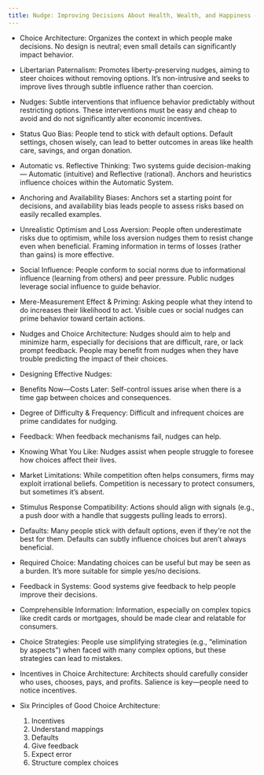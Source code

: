 ```yaml
---
title: Nudge: Improving Decisions About Health, Wealth, and Happiness - Thaler and Sunstein (Chapters 1-5)
---
```


- Choice Architecture: Organizes the context in which people make decisions. No design is neutral; even small details can significantly impact behavior.

- Libertarian Paternalism: Promotes liberty-preserving nudges, aiming to steer choices without removing options. It’s non-intrusive and seeks to improve lives through subtle influence rather than coercion.

- Nudges: Subtle interventions that influence behavior predictably without restricting options. These interventions must be easy and cheap to avoid and do not significantly alter economic incentives.

- Status Quo Bias: People tend to stick with default options. Default settings, chosen wisely, can lead to better outcomes in areas like health care, savings, and organ donation.

- Automatic vs. Reflective Thinking: Two systems guide decision-making — Automatic (intuitive) and Reflective (rational). Anchors and heuristics influence choices within the Automatic System.

- Anchoring and Availability Biases: Anchors set a starting point for decisions, and availability bias leads people to assess risks based on easily recalled examples.

- Unrealistic Optimism and Loss Aversion: People often underestimate risks due to optimism, while loss aversion nudges them to resist change even when beneficial. Framing information in terms of losses (rather than gains) is more effective.

- Social Influence: People conform to social norms due to informational influence (learning from others) and peer pressure. Public nudges leverage social influence to guide behavior.

- Mere-Measurement Effect & Priming: Asking people what they intend to do increases their likelihood to act. Visible cues or social nudges can prime behavior toward certain actions.

- Nudges and Choice Architecture: Nudges should aim to help and minimize harm, especially for decisions that are difficult, rare, or lack prompt feedback. People may benefit from nudges when they have trouble predicting the impact of their choices.


- Designing Effective Nudges:

- Benefits Now—Costs Later: Self-control issues arise when there is a time gap between choices and consequences.

- Degree of Difficulty & Frequency: Difficult and infrequent choices are prime candidates for nudging.

- Feedback: When feedback mechanisms fail, nudges can help.

- Knowing What You Like: Nudges assist when people struggle to foresee how choices affect their lives.

- Market Limitations: While competition often helps consumers, firms may exploit irrational beliefs. Competition is necessary to protect consumers, but sometimes it’s absent.

- Stimulus Response Compatibility: Actions should align with signals (e.g., a push door with a handle that suggests pulling leads to errors).

- Defaults: Many people stick with default options, even if they're not the best for them. Defaults can subtly influence choices but aren’t always beneficial.

- Required Choice: Mandating choices can be useful but may be seen as a burden. It’s more suitable for simple yes/no decisions.

- Feedback in Systems: Good systems give feedback to help people improve their decisions.

- Comprehensible Information: Information, especially on complex topics like credit cards or mortgages, should be made clear and relatable for consumers.

- Choice Strategies: People use simplifying strategies (e.g., “elimination by aspects”) when faced with many complex options, but these strategies can lead to mistakes.

- Incentives in Choice Architecture: Architects should carefully consider who uses, chooses, pays, and profits. Salience is key—people need to notice incentives.

- Six Principles of Good Choice Architecture:

  1. Incentives
  2. Understand mappings
  3. Defaults
  4. Give feedback
  5. Expect error
  6. Structure complex choices
